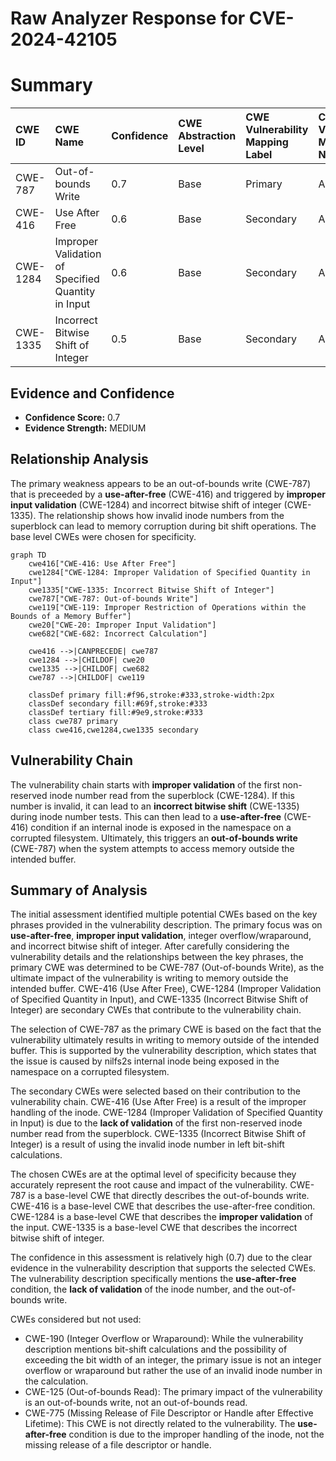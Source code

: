 # Raw Analyzer Response for CVE-2024-42105

# Summary
| CWE ID    | CWE Name                                                         | Confidence | CWE Abstraction Level | CWE Vulnerability Mapping Label | CWE-Vulnerability Mapping Notes |
| :---------- | :--------------------------------------------------------------- | :--------- | :---------------------- | :------------------------------ | :------------------------------ |
| CWE-787     | Out-of-bounds Write                                              | 0.7        | Base                    | Primary                         | Allowed                       |
| CWE-416     | Use After Free                                                   | 0.6        | Base                    | Secondary                         | Allowed                       |
| CWE-1284    | Improper Validation of Specified Quantity in Input              | 0.6        | Base                    | Secondary                         | Allowed                       |
| CWE-1335    | Incorrect Bitwise Shift of Integer                               | 0.5        | Base                    | Secondary                         | Allowed                       |

## Evidence and Confidence

*   **Confidence Score:** 0.7
*   **Evidence Strength:** MEDIUM

## Relationship Analysis
The primary weakness appears to be an out-of-bounds write (CWE-787) that is preceeded by a **use-after-free** (CWE-416) and triggered by **improper input validation** (CWE-1284) and incorrect bitwise shift of integer (CWE-1335). The relationship shows how invalid inode numbers from the superblock can lead to memory corruption during bit shift operations. The base level CWEs were chosen for specificity.

```mermaid
graph TD
    cwe416["CWE-416: Use After Free"]
    cwe1284["CWE-1284: Improper Validation of Specified Quantity in Input"]
    cwe1335["CWE-1335: Incorrect Bitwise Shift of Integer"]
    cwe787["CWE-787: Out-of-bounds Write"]
    cwe119["CWE-119: Improper Restriction of Operations within the Bounds of a Memory Buffer"]
    cwe20["CWE-20: Improper Input Validation"]
    cwe682["CWE-682: Incorrect Calculation"]

    cwe416 -->|CANPRECEDE| cwe787
    cwe1284 -->|CHILDOF| cwe20
    cwe1335 -->|CHILDOF| cwe682
    cwe787 -->|CHILDOF| cwe119
    
    classDef primary fill:#f96,stroke:#333,stroke-width:2px
    classDef secondary fill:#69f,stroke:#333
    classDef tertiary fill:#9e9,stroke:#333
    class cwe787 primary
    class cwe416,cwe1284,cwe1335 secondary
```

## Vulnerability Chain
The vulnerability chain starts with **improper validation** of the first non-reserved inode number read from the superblock (CWE-1284). If this number is invalid, it can lead to an **incorrect bitwise shift** (CWE-1335) during inode number tests. This can then lead to a **use-after-free** (CWE-416) condition if an internal inode is exposed in the namespace on a corrupted filesystem. Ultimately, this triggers an **out-of-bounds write** (CWE-787) when the system attempts to access memory outside the intended buffer.

## Summary of Analysis
The initial assessment identified multiple potential CWEs based on the key phrases provided in the vulnerability description. The primary focus was on **use-after-free**, **improper input validation**, integer overflow/wraparound, and incorrect bitwise shift of integer. After carefully considering the vulnerability details and the relationships between the key phrases, the primary CWE was determined to be CWE-787 (Out-of-bounds Write), as the ultimate impact of the vulnerability is writing to memory outside the intended buffer. CWE-416 (Use After Free), CWE-1284 (Improper Validation of Specified Quantity in Input), and CWE-1335 (Incorrect Bitwise Shift of Integer) are secondary CWEs that contribute to the vulnerability chain.

The selection of CWE-787 as the primary CWE is based on the fact that the vulnerability ultimately results in writing to memory outside of the intended buffer. This is supported by the vulnerability description, which states that the issue is caused by nilfs2s internal inode being exposed in the namespace on a corrupted filesystem.

The secondary CWEs were selected based on their contribution to the vulnerability chain. CWE-416 (Use After Free) is a result of the improper handling of the inode. CWE-1284 (Improper Validation of Specified Quantity in Input) is due to the **lack of validation** of the first non-reserved inode number read from the superblock. CWE-1335 (Incorrect Bitwise Shift of Integer) is a result of using the invalid inode number in left bit-shift calculations.

The chosen CWEs are at the optimal level of specificity because they accurately represent the root cause and impact of the vulnerability. CWE-787 is a base-level CWE that directly describes the out-of-bounds write. CWE-416 is a base-level CWE that describes the use-after-free condition. CWE-1284 is a base-level CWE that describes the **improper validation** of the input. CWE-1335 is a base-level CWE that describes the incorrect bitwise shift of integer.

The confidence in this assessment is relatively high (0.7) due to the clear evidence in the vulnerability description that supports the selected CWEs. The vulnerability description specifically mentions the **use-after-free** condition, the **lack of validation** of the inode number, and the out-of-bounds write.

CWEs considered but not used:

*   CWE-190 (Integer Overflow or Wraparound): While the vulnerability description mentions bit-shift calculations and the possibility of exceeding the bit width of an integer, the primary issue is not an integer overflow or wraparound but rather the use of an invalid inode number in the calculation.
*   CWE-125 (Out-of-bounds Read): The primary impact of the vulnerability is an out-of-bounds write, not an out-of-bounds read.
*   CWE-775 (Missing Release of File Descriptor or Handle after Effective Lifetime): This CWE is not directly related to the vulnerability. The **use-after-free** condition is due to the improper handling of the inode, not the missing release of a file descriptor or handle.
